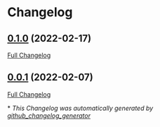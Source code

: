 # Changelog

## [0.1.0](https://github.com/T-Systems-MMS/terraform-azuredevops-repositories/tree/0.1.0) (2022-02-17)

[Full Changelog](https://github.com/T-Systems-MMS/terraform-azuredevops-repositories/compare/0.0.1...0.1.0)

## [0.0.1](https://github.com/T-Systems-MMS/terraform-azuredevops-repositories/tree/0.0.1) (2022-02-07)

[Full Changelog](https://github.com/T-Systems-MMS/terraform-azuredevops-repositories/compare/db4e6739254d5c1745487e4c3611ec4fb7cc5258...0.0.1)

\* _This Changelog was automatically generated by [github_changelog_generator](https://github.com/github-changelog-generator/github-changelog-generator)_

